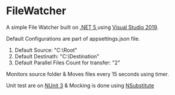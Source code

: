 # FileWatcher
A simple File Watcher built on [.NET 5 ](https://dotnet.microsoft.com/download/dotnet/5.0) using [Visual Studio 2019](https://visualstudio.microsoft.com/downloads/).
 
 Default Configurations are part of appsettings.json file.
 
 1. Default Source: "C:\\Root"
 2. Default Destinath: "C:\\Destination"
 3. Default Parallel Files Count for transfer: "2"
 
 Monitors source folder & Moves files every 15 seconds using timer.
 
 Unit test are on [NUnit 3](https://nunit.org/)
 & Mocking is done using [NSubstitute](https://nsubstitute.github.io/)
 
 
